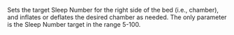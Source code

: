 Sets the target Sleep Number for the right side of the bed (i.e., chamber), 
and inflates or deflates the desired chamber as needed. 
The only parameter is the Sleep Number target in the range 5-100.